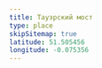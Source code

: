 ```yaml
---
title: Тауэрский мост
type: place
skipSitemap: true
latitude: 51.505456
longitude: -0.075356
---
```

